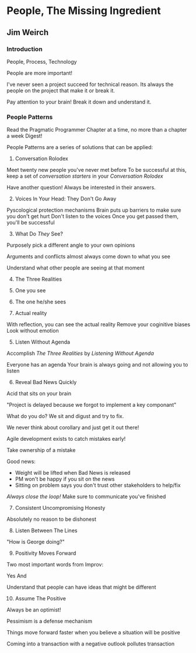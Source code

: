 # People, The Missing Ingredient
## Jim Weirch

### Introduction
People, Process, Technology

People are more important!

I've never seen a project succeed for technical reason.
Its always the people on the project that make it or break it.

Pay attention to your brain! Break it down and understand it.

### People Patterns
Read the Pragmatic Programmer
Chapter at a time, no more than a chapter a week
Digest!

People Patterns are a series of solutions that can be applied:

1. Conversation Rolodex

Meet twenty new people you've never met before
To be successful at this, keep a set of *conversation starters* in your
_Conversation Rolodex_

Have another question! Always be interested in their answers.

2. Voices In Your Head: They Don't Go Away

Pyscological protection mechanisms
Brain puts up barriers to make sure you don't get hurt
Don't listen to the voices
Once you get passed them, you'll be successful

3. What Do _They_ See?

Purposely pick a different angle to your own opinions

Arguments and conflicts almost always come down to what you see

Understand what other people are seeing at that moment

4. The Three Realities

  1. One you see
  2. The one he/she sees
  3. Actual reality

With reflection, you can see the actual reality
Remove your coginitive biases
Look without emotion

5. Listen Without Agenda

Accomplish _The Three Realities_ by _Listening Without Agenda_

Everyone has an agenda
Your brain is always going and not allowing you to listen

6. Reveal Bad News Quickly

Acid that sits on your brain

"Project is delayed because we forgot to implement a key componant"

What do you do? We sit and digust and try to fix.

We never think about corollary and just get it out there!

Agile development exists to catch mistakes early!

Take ownership of a mistake

Good news: 
 * Weight will be lifted when Bad News is released
 * PM won't be happy if you sit on the news
  * Sitting on problem says you don't trust other stakeholders to
    help/fix

*Always close the loop!* 
Make sure to communicate you've finished

7. Consistent Uncompromising Honesty

Absolutely no reason to be dishonest

8. Listen Between The Lines

"How is George doing?"

9. Positivity Moves Forward

Two most important words from Improv:

  Yes
  And

Understand that people can have ideas that might be different

10. Assume The Positive

Always be an optimist!

Pessimism is a defense mechanism

Things move forward faster when you believe a situation will be positive

Coming into a transaction with a negative outlook pollutes transaction






















